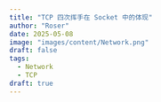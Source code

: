 ```yaml
---
title: "TCP 四次挥手在 Socket 中的体现"
author: "Roser"
date: 2025-05-08
image: "images/content/Network.png"
draft: false
tags:
  - Network
  - TCP
draft: true
---
```

